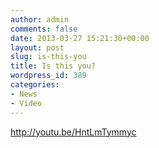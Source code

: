 ```yaml
---
author: admin
comments: false
date: 2013-03-27 15:21:30+00:00
layout: post
slug: is-this-you
title: Is this you?
wordpress_id: 389
categories:
- News
- Video
---
```


http://youtu.be/HntLmTymmyc
